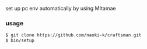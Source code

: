 set up pc env automatically by using MItamae

### usage
```sh
$ git clone https://github.com/naoki-k/craftsman.git
$ bin/setup
```
